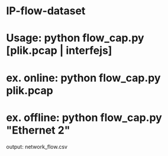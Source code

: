 # IP-flow-dataset
# Usage: python flow_cap.py [plik.pcap | interfejs]
# ex. online: python flow_cap.py plik.pcap
# ex. offline: python flow_cap.py "Ethernet 2"
output: network_flow.csv
